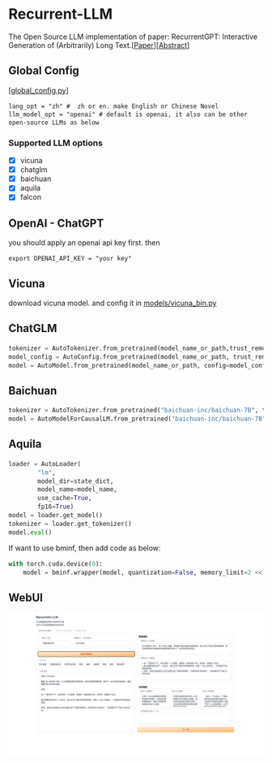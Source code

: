 # Recurrent-LLM
The Open Source LLM implementation of paper: RecurrentGPT: Interactive Generation of (Arbitrarily) Long Text.[[Paper](https://arxiv.org/pdf/2305.13304v1.pdf)][[Abstract](https://arxiv.org/abs/2305.13304v1)]

## Global Config
[[global_config.py](./global_config.py)]

```
lang_opt = "zh" #  zh or en. make English or Chinese Novel
llm_model_opt = "openai" # default is openai, it also can be other open-source LLMs as below
```

### Supported LLM options

- [x] vicuna
- [x] chatglm
- [x] baichuan
- [x] aquila
- [x] falcon 

## OpenAI - ChatGPT

you should apply an openai api key first. then
```
export OPENAI_API_KEY = "your key"
```

## Vicuna 

download vicuna model. and config it in [models/vicuna_bin.py](models/vicuna_bin.py)

## ChatGLM

```python
tokenizer = AutoTokenizer.from_pretrained(model_name_or_path,trust_remote_code=True)
model_config = AutoConfig.from_pretrained(model_name_or_path, trust_remote_code=True)
model = AutoModel.from_pretrained(model_name_or_path, config=model_config, trust_remote_code=True)
```

## Baichuan

```python
tokenizer = AutoTokenizer.from_pretrained("baichuan-inc/baichuan-7B", trust_remote_code=True)
model = AutoModelForCausalLM.from_pretrained("baichuan-inc/baichuan-7B", device_map="auto", trust_remote_code=True)
```

## Aquila

```python
loader = AutoLoader(
        "lm",
        model_dir=state_dict,
        model_name=model_name,
        use_cache=True,
        fp16=True)
model = loader.get_model()
tokenizer = loader.get_tokenizer()
model.eval()
```
If want to use bminf, then add code as below:
```python
with torch.cuda.device(0):
    model = bminf.wrapper(model, quantization=False, memory_limit=2 << 30)
```

## WebUI

<img src="./imgs/webui-snapshot.png">